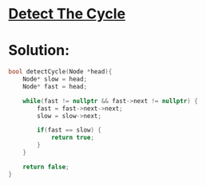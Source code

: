 # [Detect The Cycle](https://www.codingninjas.com/studio/problems/detect-the-cycle_1822910)

# Solution:
```c++
bool detectCycle(Node *head){
	Node* slow = head;
	Node* fast = head;

	while(fast != nullptr && fast->next != nullptr) {
		fast = fast->next->next;
		slow = slow->next;

		if(fast == slow) {
			return true;
		}
	}

	return false;
}
```
